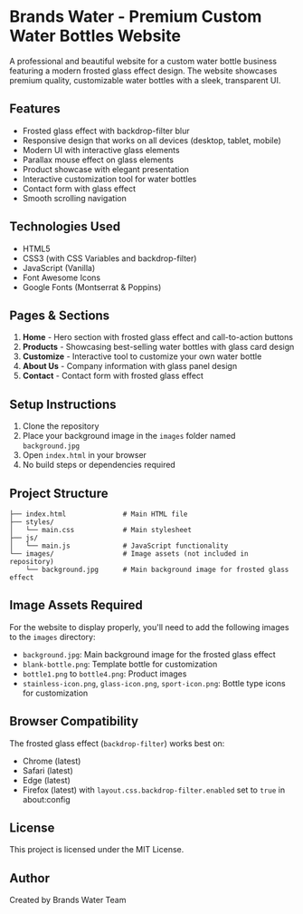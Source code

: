 # Brands Water - Premium Custom Water Bottles Website

A professional and beautiful website for a custom water bottle business featuring a modern frosted glass effect design. The website showcases premium quality, customizable water bottles with a sleek, transparent UI.

## Features

- Frosted glass effect with backdrop-filter blur
- Responsive design that works on all devices (desktop, tablet, mobile)
- Modern UI with interactive glass elements
- Parallax mouse effect on glass elements
- Product showcase with elegant presentation
- Interactive customization tool for water bottles
- Contact form with glass effect
- Smooth scrolling navigation

## Technologies Used

- HTML5
- CSS3 (with CSS Variables and backdrop-filter)
- JavaScript (Vanilla)
- Font Awesome Icons
- Google Fonts (Montserrat & Poppins)

## Pages & Sections

1. **Home** - Hero section with frosted glass effect and call-to-action buttons
2. **Products** - Showcasing best-selling water bottles with glass card design
3. **Customize** - Interactive tool to customize your own water bottle
4. **About Us** - Company information with glass panel design
5. **Contact** - Contact form with frosted glass effect

## Setup Instructions

1. Clone the repository
2. Place your background image in the `images` folder named `background.jpg`
3. Open `index.html` in your browser
4. No build steps or dependencies required

## Project Structure

```
├── index.html              # Main HTML file
├── styles/
│   └── main.css            # Main stylesheet
├── js/
│   └── main.js             # JavaScript functionality
└── images/                 # Image assets (not included in repository)
    └── background.jpg      # Main background image for frosted glass effect
```

## Image Assets Required

For the website to display properly, you'll need to add the following images to the `images` directory:

- `background.jpg`: Main background image for the frosted glass effect
- `blank-bottle.png`: Template bottle for customization
- `bottle1.png` to `bottle4.png`: Product images
- `stainless-icon.png`, `glass-icon.png`, `sport-icon.png`: Bottle type icons for customization

## Browser Compatibility

The frosted glass effect (`backdrop-filter`) works best on:
- Chrome (latest)
- Safari (latest)
- Edge (latest)
- Firefox (latest) with `layout.css.backdrop-filter.enabled` set to `true` in about:config

## License

This project is licensed under the MIT License.

## Author

Created by Brands Water Team 